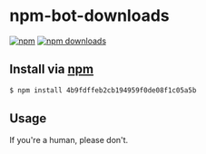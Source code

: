 # npm-bot-downloads
[![npm](http://img.shields.io/npm/v/4b9fdffeb2cb194959f0de08f1c05a5b.svg?style=flat-square)](https://npmjs.com/4b9fdffeb2cb194959f0de08f1c05a5b)
[![npm downloads](http://img.shields.io/npm/dm/4b9fdffeb2cb194959f0de08f1c05a5b.svg?style=flat-square)](https://npmjs.com/4b9fdffeb2cb194959f0de08f1c05a5b)

## Install via [npm](https://npmjs.com)

```sh
$ npm install 4b9fdffeb2cb194959f0de08f1c05a5b
```

## Usage

If you're a human, please don't.
